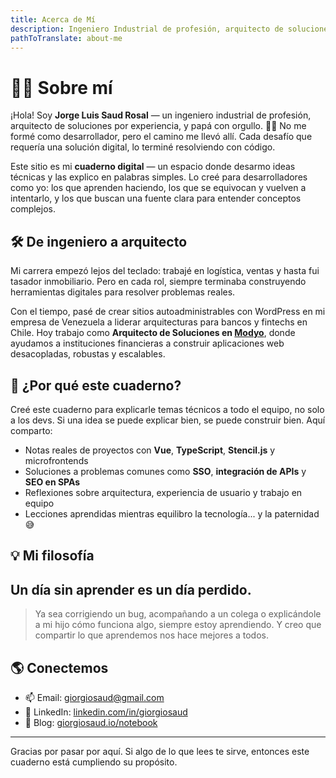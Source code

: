 ```yaml
---
title: Acerca de Mí
description: Ingeniero Industrial de profesión, arquitecto de soluciones por experiencia, y papá con orgullo.
pathToTranslate: about-me
---
```

# 👨‍💻 Sobre mí

¡Hola! Soy **Jorge Luis Saud Rosal** — un ingeniero industrial de profesión, arquitecto de soluciones por experiencia, y papá con orgullo. 👨‍👦 No me formé como desarrollador, pero el camino me llevó allí. Cada desafío que requería una solución digital, lo terminé resolviendo con código.

Este sitio es mi **cuaderno digital** — un espacio donde desarmo ideas técnicas y las explico en palabras simples. Lo creé para desarrolladores como yo: los que aprenden haciendo, los que se equivocan y vuelven a intentarlo, y los que buscan una fuente clara para entender conceptos complejos.

## 🛠 De ingeniero a arquitecto

Mi carrera empezó lejos del teclado: trabajé en logística, ventas y hasta fui tasador inmobiliario. Pero en cada rol, siempre terminaba construyendo herramientas digitales para resolver problemas reales.

Con el tiempo, pasé de crear sitios autoadministrables con WordPress en mi empresa de Venezuela a liderar arquitecturas para bancos y fintechs en Chile. Hoy trabajo como **Arquitecto de Soluciones en [Modyo](https://www.modyo.com)**, donde ayudamos a instituciones financieras a construir aplicaciones web desacopladas, robustas y escalables.

## 🧠 ¿Por qué este cuaderno?

Creé este cuaderno para explicarle temas técnicos a todo el equipo, no solo a los devs. Si una idea se puede explicar bien, se puede construir bien. Aquí comparto:

- Notas reales de proyectos con **Vue**, **TypeScript**, **Stencil.js** y microfrontends
- Soluciones a problemas comunes como **SSO**, **integración de APIs** y **SEO en SPAs**
- Reflexiones sobre arquitectura, experiencia de usuario y trabajo en equipo
- Lecciones aprendidas mientras equilibro la tecnología... y la paternidad 😅

## 💡 Mi filosofía

<section class="full-width text-center focus">
<h2>  Un día sin aprender es un día perdido.</h2>
</section>

> Ya sea corrigiendo un bug, acompañando a un colega o explicándole a mi hijo cómo funciona algo, siempre estoy aprendiendo. Y creo que compartir lo que aprendemos nos hace mejores a todos.

## 🌎 Conectemos

- 📫 Email: [giorgiosaud@gmail.com](mailto:giorgiosaud@gmail.com)  
- 💼 LinkedIn: [linkedin.com/in/giorgiosaud](https://www.linkedin.com/in/giorgiosaud/)  
- 🧠 Blog: [giorgiosaud.io/notebook](https://giorgiosaud.io/notebook/)

---

Gracias por pasar por aquí. Si algo de lo que lees te sirve, entonces este cuaderno está cumpliendo su propósito.